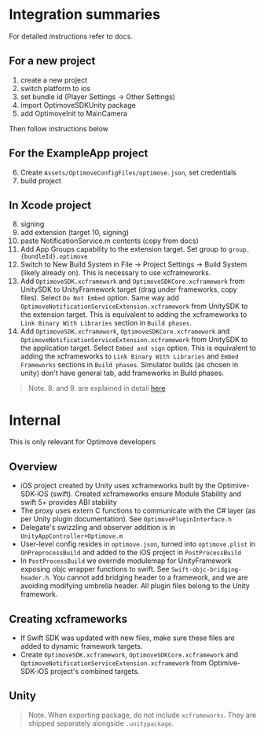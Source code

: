 # Integration summaries

For detailed instructions refer to docs.

## For a new project

1. create a new project
2. switch platform to ios
3. set bundle id (Player Settings -> Other Settings)
4. import OptimoveSDKUnity package
5. add OptimoveInit to MainCamera

Then follow instructions below

## For the ExampleApp project

6. Create `Assets/OptimoveConfigFiles/optimove.json`, set credentials
7. build project

## In Xcode project

8. signing
9. add extension (target 10, signing)
10. paste NotificationService.m contents (copy from docs)
11. Add App Groups capability to the extension target. Set group to `group.{bundleId}.optimove`
12. Switch to New Build System in File -> Project Settings -> Build System (likely already on). This is necessary to use xcframeworks.
13. Add `OptimoveSDK.xcframework` and `OptimoveSDKCore.xcframework` from UnitySDK to UnityFramework target (drag under frameworks, copy files). Select `Do Not Embed` option. Same way add `OptimoveNotificationServiceExtension.xcframework` from UnitySDK to the extension target. This is equivalent to adding the xcframeworks to `Link Binary With Libraries` section in `Build phases`.
14. Add `OptimoveSDK.xcframework`, `OptimoveSDKCore.xcframework` and `OptimoveNotificationServiceExtension.xcframework` from UnitySDK to the application target. Select `Embed and sign` option. This is equivalent to adding the xcframeworks to `Link Binary With Libraries` and `Embed Frameworks` sections in `Build phases`. Simulator builds (as chosen in unity) don't have general tab, add frameworks in Build phases.
> Note. 8. and 9. are explained in detail [here](https://docs.leanplum.com/changelog/unity-ios-xcode-123-and-new-build-system)

# Internal

This is only relevant for Optimove developers

## Overview

- iOS project created by Unity uses xcframeworks built by the Optimive-SDK-iOS (swift). Created xcframeworks ensure Module Stability and swift 5+ provides ABI stability
- The proxy uses extern C functions to communicate with the C# layer (as per Unity plugin documentation). See `OptimovePluginInterface.h`
- Delegate's swizzling and observer addition is in `UnityAppController+Optimove.m`
- User-level config resides in `optimove.json`, turned into `optimove.plist` in `OnPreprocessBuild` and added to the iOS project in `PostProcessBuild`
- In `PostProcessBuild` we override modulemap for UnityFramework exposing objc wrapper functions to swift. See `Swift-objc-bridging-header.h`. You cannot add bridging header to a framework, and we are avoiding modifying umbrella header. All plugin files belong to the Unity framework.

## Creating xcframeworks

- If Swift SDK was updated with new files, make sure these files are added to dynamic framework targets.
- Create `OptimoveSDK.xcframework`, `OptimoveSDKCore.xcframework` and `OptimoveNotificationServiceExtension.xcframework` from Optimive-SDK-iOS project's combined targets.

## Unity

> Note. When exporting package, do not include `xcframeworks`. They are shipped separately alongside `.unitypackage`.